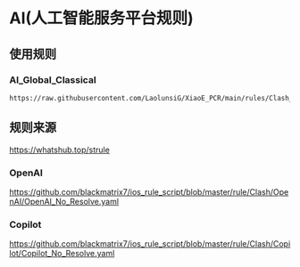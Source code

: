 # AI(人工智能服务平台规则)

## 使用规则

### AI_Global_Classical
```
https://raw.githubusercontent.com/LaolunsiG/XiaoE_PCR/main/rules/Clash_Meta/AI/AI_Global.yaml
```

## 规则来源
https://whatshub.top/strule
### OpenAI
https://github.com/blackmatrix7/ios_rule_script/blob/master/rule/Clash/OpenAI/OpenAI_No_Resolve.yaml
### Copilot
https://github.com/blackmatrix7/ios_rule_script/blob/master/rule/Clash/Copilot/Copilot_No_Resolve.yaml
